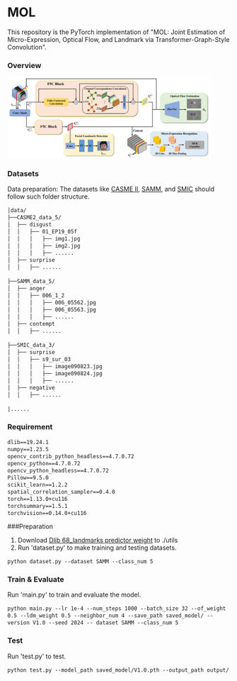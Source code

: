 # MOL
This repository is the PyTorch implementation of "MOL: Joint Estimation of Micro-Expression, Optical Flow, and Landmark via Transformer-Graph-Style Convolution".

### Overview
<img src="figures/overview.png" style="zoom:45%;" />

### Datasets
Data preparation: The datasets like [CASME II](http://casme.psych.ac.cn/casme/c2), [SAMM](https://helward.mmu.ac.uk/STAFF/M.Yap/dataset.php), and [SMIC](https://www.oulu.fi/en/university/faculties-and-units/faculty-information-technology-and-electrical-engineering/center-for-machine-vision-and-signal-analysis) should follow such folder structure.

```
│data/
├──CASME2_data_5/
│  ├── disgust
│  │   ├── 01_EP19_05f
│  │   │   ├── img1.jpg
│  │   │   ├── img2.jpg
│  │   │   ├── ......
│  ├── surprise
│  │   ├── ......

├──SAMM_data_5/
│  ├── anger
│  │   ├── 006_1_2
│  │   │   ├── 006_05562.jpg
│  │   │   ├── 006_05563.jpg
│  │   │   ├── ......
│  ├── contempt
│  │   ├── ......

├──SMIC_data_3/
│  ├── surprise
│  │   ├── s9_sur_03
│  │   │   ├── image090823.jpg
│  │   │   ├── image090824.jpg
│  │   │   ├── ......
│  ├── negative
│  │   ├── ......

|......
```
### Requirement
```
dlib==19.24.1
numpy==1.23.5
opencv_contrib_python_headless==4.7.0.72
opencv_python==4.7.0.72
opencv_python_headless==4.7.0.72
Pillow==9.5.0
scikit_learn==1.2.2
spatial_correlation_sampler==0.4.0
torch==1.13.0+cu116
torchsummary==1.5.1
torchvision==0.14.0+cu116
```

###Preparation
1. Download [Dlib 68_landmarks predictor weight](http://dlib.net/files/shape_predictor_68_face_landmarks.dat.bz2) to ./utils
2. Run 'dataset.py' to make training and testing datasets.
```
python dataset.py --dataset SAMM --class_num 5 
```

### Train & Evaluate
Run 'main.py' to train and evaluate the model.
```
python main.py --lr 1e-4 --num_steps 1000 --batch_size 32 --of_weight 0.5 --ldm_weight 0.5 --neighbor_num 4 --save_path saved_model/ --version V1.0 --seed 2024 -- dataset SAMM --class_num 5 
```

### Test
Run 'test.py' to test.
```
python test.py --model_path saved_model/V1.0.pth --output_path output/ 
```
